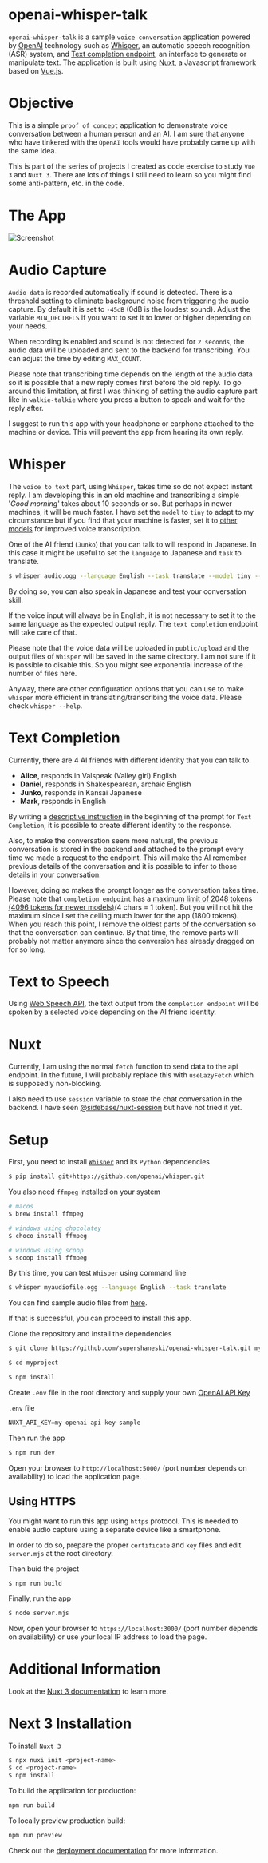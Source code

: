 openai-whisper-talk
==========

`openai-whisper-talk` is a sample `voice conversation` application powered by [OpenAI](https://openai.com) technology such as [Whisper](https://openai.com/blog/whisper/), an automatic speech recognition (ASR) system, and [Text completion endpoint](https://beta.openai.com/docs/guides/completion/introduction), an interface to generate or manipulate text. The application is built using [Nuxt](https://nuxt.com/docs/getting-started/introduction), a Javascript framework based on [Vue.js](https://vuejs.org/guide/introduction.html).


# Objective

This is a simple `proof of concept` application to demonstrate voice conversation between a human person and an AI.
I am sure that anyone who have tinkered with the `OpenAI` tools would have probably came up with the same idea.

This is part of the series of projects I created as code exercise to study `Vue 3` and `Nuxt 3`.
There are lots of things I still need to learn so you might find some anti-pattern, etc. in the code.


# The App

![Screenshot](./docs/screenshot.png)


# Audio Capture

`Audio data` is recorded automatically if sound is detected.
There is a threshold setting to eliminate background noise from triggering the audio capture. By default it is set to `-45dB` (0dB is the loudest sound). Adjust the variable `MIN_DECIBELS` if you want to set it to lower or higher depending on your needs.

When recording is enabled and sound is not detected for `2 seconds`, the audio data will be uploaded and sent to the backend for transcribing. You can adjust the time by editing `MAX_COUNT`.

Please note that transcribing time depends on the length of the audio data so it is possible that a new reply comes first before the old reply. To go around this limitation, at first I was thinking of setting the audio capture part like in `walkie-talkie` where you press a button to speak and wait for the reply after.

I suggest to run this app with your headphone or earphone attached to the machine or device. This will prevent the app from hearing its own reply.


# Whisper

The `voice to text` part, using `Whisper`, takes time so do not expect instant reply.
I am developing this in an old machine and transcribing a simple '_Good morning_' takes about 10 seconds or so.
But perhaps in newer machines, it will be much faster.
I have set the `model` to `tiny` to adapt to my circumstance but if you find that your machine is faster, set it to [other models](https://github.com/openai/whisper#available-models-and-languages) for improved voice transcription.

One of the AI friend (`Junko`) that you can talk to will respond in Japanese. 
In this case it might be useful to set the `language` to Japanese and `task` to translate.

```sh
$ whisper audio.ogg --language English --task translate --model tiny --output_dir './public/upload'
```

By doing so, you can also speak in Japanese and test your conversation skill.

If the voice input will always be in English, it is not necessary to set it to the same language as the expected output reply. The `text completion` endpoint will take care of that.

Please note that the voice data will be uploaded in `public/upload` and the output files of `Whisper` will be saved in the same directory. I am not sure if it is possible to disable this. So you might see exponential increase of the number of files here. 

Anyway, there are other configuration options that you can use to make `whisper` more efficient in translating/transcribing the voice data. Please check `whisper --help`.

# Text Completion

Currently, there are 4 AI friends with different identity that you can talk to.

* **Alice**, responds in Valspeak (Valley girl) English
* **Daniel**, responds in Shakespearean, archaic English
* **Junko**, responds in Kansai Japanese
* **Mark**, responds in English

By writing a [descriptive instruction](https://beta.openai.com/docs/guides/completion/conversation) in the beginning of the prompt for `Text Completion`, it is possible to create different identity to the response.

Also, to make the conversation seem more natural, the previous conversation is stored in the backend and attached to the prompt every time we made a request to the endpoint. This will make the AI remember previous details of the conversation and it is possible to infer to those details in your conversation. 

However, doing so makes the prompt longer as the conversation takes time. Please note that `completion endpoint` has a [maximum limit of 2048 tokens (4096 tokens for newer models)](https://beta.openai.com/docs/api-reference/completions/create#completions/create-max_tokens)(4 chars = 1 token). But you will not hit the maximum since I set the ceiling much lower for the app (1800 tokens). When you reach this point, I remove the oldest parts of the conversation so that the conversation can continue. By that time, the remove parts will probably not matter anymore since the conversion has already dragged on for so long.


# Text to Speech

Using [Web Speech API](https://developer.mozilla.org/en-US/docs/Web/API/Web_Speech_API), the text output from the `completion endpoint` will be spoken by a selected voice depending on the AI friend identity.


# Nuxt

Currently, I am using the normal `fetch` function to send data to the api endpoint. In the future, I will probably replace this with `useLazyFetch` which is supposedly non-blocking.

I also need to use `session` variable to store the chat conversation in the backend. I have seen [@sidebase/nuxt-session](https://github.com/sidebase/nuxt-session) but have not tried it yet.


# Setup

First, you need to install [`Whisper`](https://github.com/openai/whisper) and its `Python` dependencies

```sh
$ pip install git+https://github.com/openai/whisper.git
```

You also need `ffmpeg` installed on your system

```sh
# macos
$ brew install ffmpeg

# windows using chocolatey
$ choco install ffmpeg

# windows using scoop
$ scoop install ffmpeg
```

By this time, you can test `Whisper` using command line

```sh
$ whisper myaudiofile.ogg --language English --task translate
```

You can find sample audio files from [here](https://commons.wikimedia.org/wiki/Category:Audio_files_of_speeches).

If that is successful, you can proceed to install this app.

Clone the repository and install the dependencies

```sh
$ git clone https://github.com/supershaneski/openai-whisper-talk.git myproject

$ cd myproject

$ npm install
```

Create `.env` file in the root directory and supply your own [OpenAI API Key](https://beta.openai.com/docs/api-reference/authentication)

`.env` file
```javascript
NUXT_API_KEY=my-openai-api-key-sample
```

Then run the app

```sh
$ npm run dev
```

Open your browser to `http://localhost:5000/` (port number depends on availability) to load the application page.

## Using HTTPS

You might want to run this app using `https` protocol.
This is needed to enable audio capture using a separate device like a smartphone.

In order to do so, prepare the proper `certificate` and `key` files and edit `server.mjs` at the root directory.

Then buid the project

```sh
$ npm run build
```

Finally, run the app

```sh
$ node server.mjs
```

Now, open your browser to `https://localhost:3000/` (port number depends on availability) or use your local IP address to load the page.


# Additional Information

Look at the [Nuxt 3 documentation](https://nuxt.com/docs/getting-started/introduction) to learn more.

# Next 3 Installation

To install `Nuxt 3`

```sh
$ npx nuxi init <project-name>
$ cd <project-name>
$ npm install
```

To build the application for production:

```bash
npm run build
```

To locally preview production build:

```bash
npm run preview
```

Check out the [deployment documentation](https://nuxt.com/docs/getting-started/deployment) for more information.
